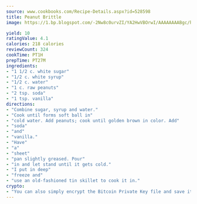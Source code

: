 ```yaml
---
source: www.cookbooks.com/Recipe-Details.aspx?id=528598
title: Peanut Brittle
image: https://1.bp.blogspot.com/-2Nw8c0urvZI/YA2HwVBOrwI/AAAAAAAABgc/hcoCuYbLRGghREWYfHLERS8jzKEXzVPXwCLcBGAsYHQ/s154/14.png

yield: 10
ratingValue: 4.1
calories: 218 calories
reviewCount: 324
cookTime: PT1H
prepTime: PT27M
ingredients:
- "1 1/2 c. white sugar"
- "1/2 c. white syrup"
- "1/2 c. water"
- "1 c. raw peanuts"
- "2 tsp. soda"
- "1 tsp. vanilla"
directions:
- "Combine sugar, syrup and water."
- "Cook until forms soft ball in"
- "cold water. Add peanuts; cook until golden brown in color. Add"
- "soda"
- "and"
- "vanilla."
- "Have"
- "a"
- "sheet"
- "pan slightly greased. Pour"
- "in and let stand until it gets cold."
- "I put in deep"
- "freeze and"
- "use an old-fashioned tin skillet to cook it in."
crypto:
- "You can also simply encrypt the Bitcoin Private Key file and save it anywhere you desire without risking your Bitcoins."
---
```

